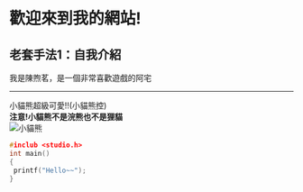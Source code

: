 # 歡迎來到我的網站!

## 老套手法1：自我介紹
我是陳煦茗，是一個非常喜歡遊戲的阿宅
***
小貓熊超級可愛!!(小貓熊控) <br> 
**注意!小貓熊不是浣熊也不是狸貓** <br> 
![小貓熊](https://encrypted-tbn0.gstatic.com/images?q=tbn:ANd9GcRm7JuCoLDAoMii19qcZlpjdRhTrurb-EAueA&usqp=CAU)
```C
#inclub <studio.h>
int main()
{
 printf("Hello~~");
}

```
